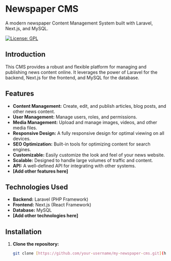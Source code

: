 # Newspaper CMS

A modern newspaper Content Management System built with Laravel, Next.js, and MySQL.

[![License: GPL](https://img.shields.io/badge/License-GPL-blue.svg)](https://www.gnu.org/licenses/gpl-3.0)

## Introduction

This CMS provides a robust and flexible platform for managing and publishing news content online. It leverages the power of Laravel for the backend, Next.js for the frontend, and MySQL for the database.

## Features

* **Content Management:** Create, edit, and publish articles, blog posts, and other news content.
* **User Management:** Manage users, roles, and permissions.
* **Media Management:** Upload and manage images, videos, and other media files.
* **Responsive Design:**  A fully responsive design for optimal viewing on all devices.
* **SEO Optimization:** Built-in tools for optimizing content for search engines.
* **Customizable:** Easily customize the look and feel of your news website.
* **Scalable:** Designed to handle large volumes of traffic and content.
* **API:**  A well-defined API for integrating with other systems.
* **[Add other features here]**

## Technologies Used

* **Backend:** Laravel (PHP Framework)
* **Frontend:** Next.js (React Framework)
* **Database:** MySQL
* **[Add other technologies here]**

## Installation

1. **Clone the repository:**

   ```bash
   git clone [https://github.com/your-username/my-newspaper-cms.git](https://www.google.com/search?q=https://github.com/your-username/my-newspaper-cms.git)#   n i p o r e k k h o - f r o n t  
 